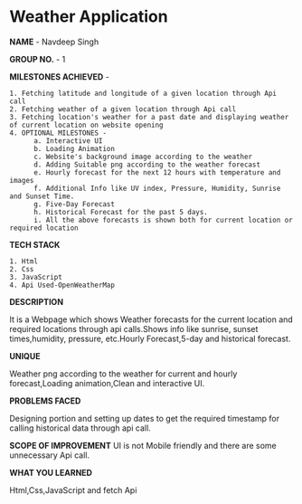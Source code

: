 # Weather Application




**NAME** - Navdeep Singh


**GROUP NO.** - 1


**MILESTONES ACHIEVED** - 

    1. Fetching latitude and longitude of a given location through Api call
    2. Fetching weather of a given location through Api call
    3. Fetching location's weather for a past date and displaying weather of current location on website opening
    4. OPTIONAL MILESTONES -
          a. Interactive UI
          b. Loading Animation
          c. Website's background image according to the weather
          d. Adding Suitable png according to the weather forecast
          e. Hourly forecast for the next 12 hours with temperature and images
          f. Additional Info like UV index, Pressure, Humidity, Sunrise and Sunset Time.
          g. Five-Day Forecast
          h. Historical Forecast for the past 5 days.
          i. All the above forecasts is shown both for current location or required location
          
          
**TECH STACK**

    1. Html
    2. Css
    3. JavaScript
    4. Api Used-OpenWeatherMap


**DESCRIPTION**

It is a Webpage which shows Weather forecasts for the current location and required locations through api calls.Shows info like sunrise, sunset times,humidity, pressure, etc.Hourly Forecast,5-day and historical forecast.


**UNIQUE**

Weather png according to the weather for current and hourly forecast,Loading animation,Clean and interactive UI.


**PROBLEMS FACED**

Designing portion and setting up dates to get the required timestamp for calling historical data through api call.


**SCOPE OF IMPROVEMENT**
UI is not Mobile friendly and there are some unnecessary Api call.


**WHAT YOU LEARNED**

Html,Css,JavaScript and fetch Api
